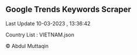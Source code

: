 

## Google Trends Keywords Scraper 
 
Last Update 10-03-2023 , 13:36:42

Country List :
VIETNAM.json



© Abdul Muttaqin 
